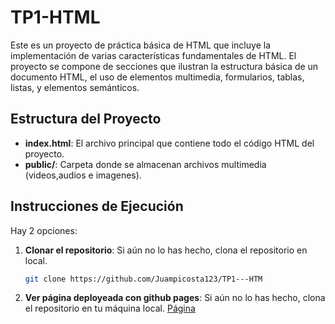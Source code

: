 # TP1-HTML

Este es un proyecto de práctica básica de HTML que incluye la implementación de varias características fundamentales de HTML. El proyecto se compone de secciones que ilustran la estructura básica de un documento HTML, el uso de elementos multimedia, formularios, tablas, listas, y elementos semánticos.

## Estructura del Proyecto

- **index.html**: El archivo principal que contiene todo el código HTML del proyecto.
- **public/**: Carpeta donde se almacenan archivos multimedia (videos,audios e imagenes).

## Instrucciones de Ejecución
Hay 2 opciones:
1. **Clonar el repositorio**: Si aún no lo has hecho, clona el repositorio en local.
   ```bash
   git clone https://github.com/Juampicosta123/TP1---HTM
2. **Ver página deployeada con github pages**: Si aún no lo has hecho, clona el repositorio en tu máquina local.
  [Página](https://juampicosta123.github.io/TP1---HTML/)



